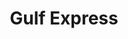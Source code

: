 ---
title: "Gulf Express"
url: /mayaguez/gulf-express-carretera-mayaguez-las-marias/
shop: convenience
---